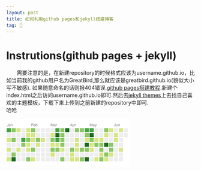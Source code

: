 ```yaml
---
layout: post
title: 如何利用github pages和jekyll搭建博客
tag: 🍞
---
```


# Instrutions(github pages + jekyll)
&emsp;&emsp;需要注意的是，在新建repository的时候格式应该为username.github.io，比如当前我的github用户名为GreatBird,那么就应该是greatbird.github.io(貌似大小写不敏感). 如果随意命名的话则报404错误.[github pages搭建教程](https://pages.github.com/).新建个index.html之后访问username.github.io即可.然后去[jekyll themes](http://jekyllthemes.org/)上去找自己喜欢的主题模板，下载下来上传到之前新建的repository中即可.<br>哈哈

![contributions](/assets/img/lol-contributions.png)

